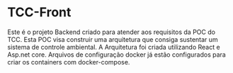 # TCC-Front

Este é o projeto Backend criado para atender aos requisitos da POC do TCC. Esta POC visa construir uma arquitetura
que consiga sustentar um sistema de controle ambiental. A Arquitetura foi criada utilizando React e Asp.net core. 
Arquivos de configuração docker já estão configurados para criar os containers com docker-compose.
